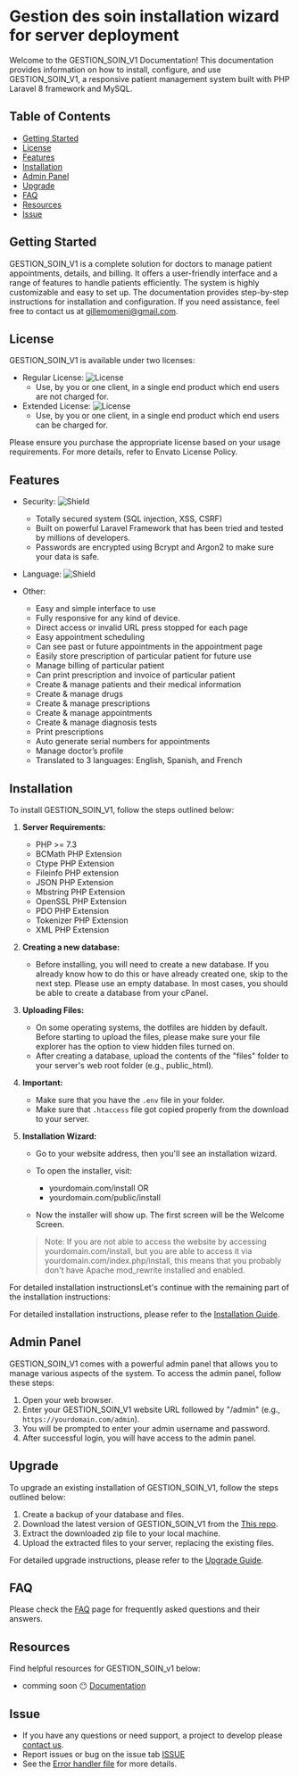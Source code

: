 # Gestion des soin installation wizard for server deployment

Welcome to the GESTION_SOIN_V1 Documentation! This documentation provides information on how to install, configure, and use GESTION_SOIN_V1, a responsive patient management system built with PHP Laravel 8 framework and MySQL.

## Table of Contents

- [Getting Started](#getting-started)
- [License](#license)
- [Features](#features)
- [Installation](#installation)
- [Admin Panel](#admin-panel)
- [Upgrade](#upgrade)
- [FAQ](#faq)
- [Resources](#resources)
- [Issue](#issue)

## Getting Started

GESTION_SOIN_V1 is a complete solution for doctors to manage patient appointments, details, and billing. It offers a user-friendly interface and a range of features to handle patients efficiently. The system is highly customizable and easy to set up. The documentation provides step-by-step instructions for installation and configuration. If you need assistance, feel free to contact us at <gillemomeni@gmail.com>.

## License

GESTION_SOIN_V1 is available under two licenses:

- Regular License: ![License](https://img.shields.io/badge/license-Regular%20License-brightgreen)
  - Use, by you or one client, in a single end product which end users are not charged for.
- Extended License: ![License](https://img.shields.io/badge/license-Extended%20License-blue)
  - Use, by you or one client, in a single end product which end users can be charged for.

Please ensure you purchase the appropriate license based on your usage requirements. For more details, refer to Envato License Policy.

## Features

- Security: ![Shield](https://img.shields.io/badge/security-Totally%20secured-success)
  - Totally secured system (SQL injection, XSS, CSRF)
  - Built on powerful Laravel Framework that has been tried and tested by millions of developers.
  - Passwords are encrypted using Bcrypt and Argon2 to make sure your data is safe.

- Language: ![Shield](https://img.shields.io/badge/language-Laravel-red)

- Other:
  - Easy and simple interface to use
  - Fully responsive for any kind of device.
  - Direct access or invalid URL press stopped for each page
  - Easy appointment scheduling
  - Can see past or future appointments in the appointment page
  - Easily store prescription of particular patient for future use
  - Manage billing of particular patient
  - Can print prescription and invoice of particular patient
  - Create & manage patients and their medical information
  - Create & manage drugs
  - Create & manage prescriptions
  - Create & manage appointments
  - Create & manage diagnosis tests
  - Print prescriptions
  - Auto generate serial numbers for appointments
  - Manage doctor’s profile
  - Translated to 3 languages: English, Spanish, and French

## Installation

To install GESTION_SOIN_V1, follow the steps outlined below:

1. **Server Requirements:**
   - PHP >= 7.3
   - BCMath PHP Extension
   - Ctype PHP Extension
   - Fileinfo PHP extension
   - JSON PHP Extension
   - Mbstring PHP Extension
   - OpenSSL PHP Extension
   - PDO PHP Extension
   - Tokenizer PHP Extension
   - XML PHP Extension

2. **Creating a new database:**
   - Before installing, you will need to create a new database. If you already know how to do this or have already created one, skip to the next step. Please use an empty database. In most cases, you should be able to create a database from your cPanel.

3. **Uploading Files:**
   - On some operating systems, the dotfiles are hidden by default. Before starting to upload the files, please make sure your file explorer has the option to view hidden files turned on.
   - After creating a database, upload the contents of the "files" folder to your server's web root folder (e.g., public_html).

4. **Important:**
   - Make sure that you have the `.env` file in your folder.
   - Make sure that `.htaccess` file got copied properly from the download to your server.

5. **Installation Wizard:**
   - Go to your website address, then you'll see an installation wizard.
   - To open the installer, visit:
     - yourdomain.com/install OR
     - yourdomain.com/public/install

   - Now the installer will show up. The first screen will be the Welcome Screen.

   > Note: If you are not able to access the website by accessing yourdomain.com/install, but you are able to access it via yourdomain.com/index.php/install, this means that you probably don't have Apache mod_rewrite installed and enabled.

For detailed installation instructionsLet's continue with the remaining part of the installation instructions:

For detailed installation instructions, please refer to the [Installation Guide](installation-guide.md).

## Admin Panel

GESTION_SOIN_V1 comes with a powerful admin panel that allows you to manage various aspects of the system. To access the admin panel, follow these steps:

1. Open your web browser.
2. Enter your GESTION_SOIN_V1 website URL followed by "/admin" (e.g., `https://yourdomain.com/admin`).
3. You will be prompted to enter your admin username and password.
4. After successful login, you will have access to the admin panel.

## Upgrade

To upgrade an existing installation of GESTION_SOIN_V1, follow the steps outlined below:

1. Create a backup of your database and files.
2. Download the latest version of GESTION_SOIN_V1 from the [This repo](https://github.com/menoc61/gestion-des-soin-laravel).
3. Extract the downloaded zip file to your local machine.
4. Upload the extracted files to your server, replacing the existing files.

For detailed upgrade instructions, please refer to the [Upgrade Guide](installation-guide.md).

## FAQ

Please check the [FAQ](https://github.com/menoc61/gestion-des-soin-laravel/issues) page for frequently asked questions and their answers.

## Resources

Find helpful resources for GESTION_SOIN_v1 below:

- comming soon 😶 [Documentation](https://gilles-momeni.vercel.app/)

## Issue

- If you have any questions or need support, a project to develop please [contact us](gillemomeni@gmail.com).
- Report issues or bug on the issue tab [ISSUE](https://github.com/menoc61/gestion-des-soin-laravel/issues)
- See the [Error handler file](handleError.md) for more details.
